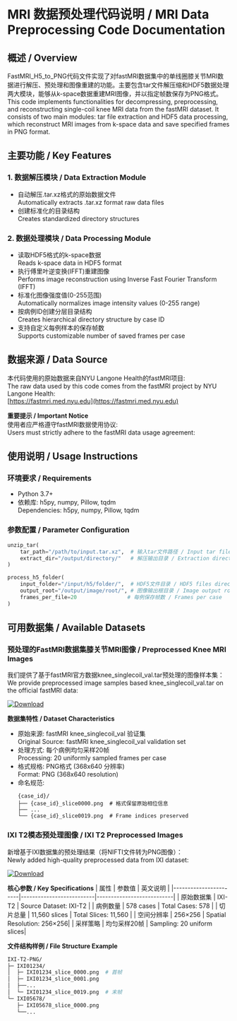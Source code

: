 # MRI 数据预处理代码说明 / MRI Data Preprocessing Code Documentation

## 概述 / Overview
FastMRI_H5_to_PNG代码文件实现了对fastMRI数据集中的单线圈膝关节MRI数据进行解压、预处理和图像重建的功能。主要包含tar文件解压缩和HDF5数据处理两大模块，能够从k-space数据重建MRI图像，并以指定帧数保存为PNG格式。  
This code implements functionalities for decompressing, preprocessing, and reconstructing single-coil knee MRI data from the fastMRI dataset. It consists of two main modules: tar file extraction and HDF5 data processing, which reconstruct MRI images from k-space data and save specified frames in PNG format.

## 主要功能 / Key Features
### 1. 数据解压模块 / Data Extraction Module
- 自动解压.tar.xz格式的原始数据文件  
  Automatically extracts .tar.xz format raw data files
- 创建标准化的目录结构  
  Creates standardized directory structures

### 2. 数据处理模块 / Data Processing Module
- 读取HDF5格式的k-space数据  
  Reads k-space data in HDF5 format
- 执行傅里叶逆变换(IFFT)重建图像  
  Performs image reconstruction using Inverse Fast Fourier Transform (IFFT)
- 标准化图像强度值(0-255范围)  
  Automatically normalizes image intensity values (0-255 range)
- 按病例ID创建分层目录结构  
  Creates hierarchical directory structure by case ID
- 支持自定义每例样本的保存帧数  
  Supports customizable number of saved frames per case

## 数据来源 / Data Source
本代码使用的原始数据来自NYU Langone Health的fastMRI项目:  
The raw data used by this code comes from the fastMRI project by NYU Langone Health:  
[https://fastmri.med.nyu.edu](https://fastmri.med.nyu.edu)

**重要提示 / Important Notice**  
使用者应严格遵守fastMRI数据使用协议:  
Users must strictly adhere to the fastMRI data usage agreement:

## 使用说明 / Usage Instructions
### 环境要求 / Requirements
- Python 3.7+
- 依赖库: h5py, numpy, Pillow, tqdm  
  Dependencies: h5py, numpy, Pillow, tqdm

### 参数配置 / Parameter Configuration
```python
unzip_tar(
    tar_path="/path/to/input.tar.xz",  # 输入tar文件路径 / Input tar file path
    extract_dir="/output/directory/"   # 解压输出目录 / Extraction directory
)

process_h5_folder(
    input_folder="/input/h5/folder/",  # HDF5文件目录 / HDF5 files directory 
    output_root="/output/image/root/", # 图像输出根目录 / Image output root
    frames_per_file=20                # 每例保存帧数 / Frames per case
)
```

## 可用数据集 / Available Datasets
### 预处理的FastMRI数据集膝关节MRI图像 / Preprocessed Knee MRI Images
我们提供了基于fastMRI官方数据knee_singlecoil_val.tar预处理的图像样本集：  
We provide preprocessed image samples based knee_singlecoil_val.tar on the official fastMRI data:

[![Download](https://img.shields.io/badge/Download_PNG_Images-Google_Drive-blue?logo=google-drive)](https://drive.google.com/file/d/1JGFZkP71IPX16ZYX1TWSs5xmvBUnpaAu/view?usp=sharing)

**数据集特性 / Dataset Characteristics**
- 原始来源: fastMRI knee_singlecoil_val 验证集  
  Original Source: fastMRI knee_singlecoil_val validation set
- 处理方式: 每个病例均匀采样20帧  
  Processing: 20 uniformly sampled frames per case
- 格式规格: PNG格式 (368x640 分辨率)  
  Format: PNG (368x640 resolution)
- 命名规范: 
  ```
  {case_id}/
  ├── {case_id}_slice0000.png  # 格式保留原始相位信息
  ├── ...
  └── {case_id}_slice0019.png  # Frame indices preserved
  ```

### IXI T2模态预处理图像 / IXI T2 Preprocessed Images
新增基于IXI数据集的预处理结果（将NIFTI文件转为PNG图像）：  
Newly added high-quality preprocessed data from IXI dataset:

[![Download](https://img.shields.io/badge/下载_IXI_T2数据集-Google_Drive-important?logo=google-drive&style=flat-square)](https://drive.google.com/file/d/1O53qoZMVbGh0hP1m9nuPoLeSIBU3CU7H/view?usp=sharing)

**核心参数 / Key Specifications**
| 属性                  | 参数值                     | 英文说明                    |
|-----------------------|--------------------------|---------------------------|
| 原始数据集             | IXI-T2                  | Source Dataset: IXI-T2    |
| 病例数量              | 578 cases               | Total Cases: 578          |
| 切片总量              | 11,560 slices           | Total Slices: 11,560       |
| 空间分辨率            | 256×256                 | Spatial Resolution: 256×256|
| 采样策略              | 均匀采样20帧             | Sampling: 20 uniform slices|

**文件结构样例 / File Structure Example**
```bash
IXI-T2-PNG/
├─ IXI01234/
│  ├─ IXI01234_slice_0000.png  # 首帧
│  ├─ IXI01234_slice_0001.png
│  ├──...
│  └─ IXI01234_slice_0019.png  # 末帧
└─ IXI05678/
   ├─ IXI05678_slice_0000.png
   └──...
```
